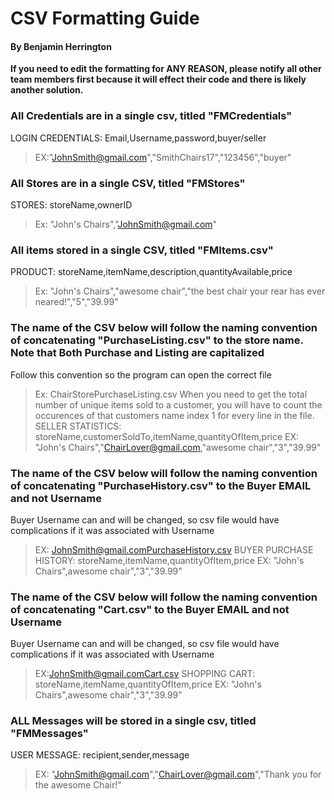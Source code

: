 # CSV Formatting Guide

#### By Benjamin Herrington

**If you need to edit the formatting for ANY REASON, please notify all other team members first because it will effect their code and there is likely another solution.**

### All Credentials are in a single csv, titled "FMCredentials"
LOGIN CREDENTIALS: Email,Username,password,buyer/seller
> EX:"JohnSmith@gmail.com","SmithChairs17","123456","buyer"

### All Stores are in a single CSV, titled "FMStores"
STORES: storeName,ownerID
> Ex: "John's Chairs","JohnSmith@gmail.com"

### All items stored in a single CSV, titled "FMItems.csv"
PRODUCT: storeName,itemName,description,quantityAvailable,price
> Ex: "John's Chairs","awesome chair","the best chair your rear has ever neared!","5","39.99"

### The name of the CSV below will follow the naming convention of concatenating "PurchaseListing.csv" to the store name. Note that Both Purchase and Listing are capitalized
Follow this convention so the program can open the correct file
> Ex: ChairStorePurchaseListing.csv
When you need to get the total number of unique items sold to a customer, you will have to count the occurences of that customers name index 1 for every line in the file.
SELLER STATISTICS: storeName,customerSoldTo,itemName,quantityOfItem,price
> EX: "John's Chairs","ChairLover@gmail.com,"awesome chair","3","39.99"

### The name of the CSV below will follow the naming convention of concatenating "PurchaseHistory.csv" to the Buyer **EMAIL** and not Username
Buyer Username can and will be changed, so csv file would have complications if it was associated with Username
> EX: JohnSmith@gmail.comPurchaseHistory.csv
BUYER PURCHASE HISTORY: storeName,itemName,quantityOfItem,price
> EX: "John's Chairs",awesome chair","3","39.99"

### The name of the CSV below will follow the naming convention of concatenating "Cart.csv" to the Buyer **EMAIL** and not Username
Buyer Username can and will be changed, so csv file would have complications if it was associated with Username
> EX:JohnSmith@gmail.comCart.csv
SHOPPING CART: storeName,itemName,quantityOfItem,price
> EX: "John's Chairs",awesome chair","3","39.99"

### ALL Messages will be stored in a single csv, titled "FMMessages"
USER MESSAGE: recipient,sender,message
> EX: "JohnSmith@gmail.com","ChairLover@gmail.com","Thank you for the awesome Chair!"
